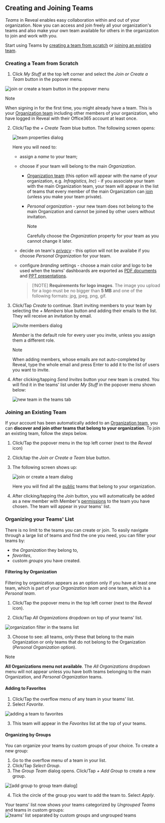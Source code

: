 ## Creating and Joining Teams

*Teams* in Reveal enables easy collaboration within and out of your
organization. Now you can access and join freely all your organization's
teams and also make your own team available for others in the
organization to join and work with you.

Start using Teams by [creating a team from scratch](#create-team-scratch) or [joining an existing team](#join-team).

<a name='create-team-scratch'></a>
### Creating a Team from Scratch

1.  Click *My Stuff* at the top left corner and select the *Join or Create a Team* button in the popover menu.

  ![join or create a team button in the popover menu](images/button-join-create-team.png)


  >[!NOTE]
  > When signing in for the first time, you might already have a team. This is your [Organization team](index.html#organization-team) including other members of your organization, who have logged in Reveal with their Office365 account at least once.



2.  Click/Tap the *+ Create Team* blue button. The following screen
    opens:

    ![team properties dialog](images/create-team-properties.png)

    Here you will need to:

      - assign a *name* to your team;

      - choose if your team will belong to the main *Organization*.

          - [Organization team](index.html#organization-team) (this
            option will appear with the name of your organization, e.g.
            *Infragistics, Inc*) - if you associate your team with the
            main Organization team, your team will appear in the list of
            teams that every member of the main Organization can
            [join](#join-team) (unless you make your team private).

          - *Personal organization* - your new team does not belong to
            the main Organization and cannot be joined by other users
            without invitation.

            >[!NOTE]
            >Carefully choose the *Organization* property for your team as you cannot change it later.
      - decide on team's [*privacy*](index.html#team-privacy-levels) - this option will not be availabe if you choose _Personal Organization_ for your team. 
  
      - configure _branding_ settings - choose a main color and logo to be used when the teams' dashboards are exported as [PDF documents](~/jp/dashboards/exporting/export-as-pdf-document.md) and [PPT presentations](~/jp/dashboards/exporting/export-as-powerpoint-presentation). 
       
        >[!NOTE] **Requirements for logo images**. The image you upload for a logo must be no bigger than **5 MB** and one of the following formats: jpg, jpeg, png, gif.

3.  Click/Tap *Create* to continue. Start inviting members to your team by selecting the *+ Members* blue button and adding their emails to the list. They will receive an
invitation by email.

    ![invite members dialog](images/team-invite-members.png)

    *Member* is the default role for every user you invite, unless you assign them a different role.

    >[!NOTE]
    >When adding members, whose emails are not auto-completed by Reveal, type the whole email and press Enter to add it to the list of users you want to invite.

4.  After clicking/tapping *Send Invites* button your new team is
    created. You will find it in the teams' list under *My Stuff* in the
    popover menu shown below:

    ![new team in the teams tab](images/new-team-created.png)

<a name='join-team'></a>
### Joining an Existing Team

If your account has been automatically added to an [Organization team](index.html#organization-team), you can **discover
and join other teams that belong to your organization**.
To join an existing team, follow the steps below.

1.  Click/Tap the popover menu in the top left corner (next to the
    *Reveal* icon)

2.  Click/tap the *Join or Create a Team* blue button.

3.  The following screen shows up:

    ![join or create a team dialog](images/join-or-create.png)

    Here you will find all the
    [public](index.html#team-privacy-levels) teams that
    belong to your organization.

4.  After clicking/tapping the *Join* button, you will automatically be
    added as a new member with Member's
    [permissions](index.html#members-roles-permissions)
    to the team you have chosen. The team will appear in your teams' list.

### Organizing your Teams' List

There is no limit to the teams you can create or join. To easily navigate through a large list of teams and find the one you need, you can filter your teams by:

* the *Organization* they belong to,
* *favorites*,
* custom *groups* you have created.

#### Filtering by Organization

Filtering by organization appears as an option only if you have at least one team, which is part of your *Organization team* and one team, which is a *Personal team*. 

1.  Click/Tap the popover menu in the top left corner (next to the _Reveal_ icon).

2. Click/Tap _All Organizations_ dropdown on top of your teams' list.

![organization filter in the teams list](images/teams-organization-filter.png)


3. Choose to see: all teams, only these that belong to the main Organization or only teams that do not belong to the Organization (_Personal Organization_ option).

>[!NOTE]
>**All Organizations menu not available**. The _All Organizations_ dropdown menu will not appear unless you have both teams belonging to the main Organization, and _Personal Organization_ teams.


#### Adding to Favorites

1. Click/Tap the overflow menu of any team in your teams' list.
2. Select _Favorite_.

![adding a team to favorites](images/adding-teams-favorites.png)


3. This team will appear in the _Favorites_ list at the top of your teams.

#### Organizing by Groups

You can organize your teams by custom groups of your choice. To create a new group:

1. Go to the overflow menu of a team in your list.
2. Click/Tap _Select Group_.
3. The _Group Team_ dialog opens. Click/Tap _+ Add Group_ to create a new group.

![[add group to group team dialog]](images/group-team-dialog-add-group.png)

4. Tick the circle of the group you want to add the team to. Select _Apply_.

Your teams' list now shows your teams categorized by _Ungrouped Teams_ and teams in custom groups:
![teams' list separated by custom groups and ungrouped teams](images/teams-categorized-by-groups.png)

